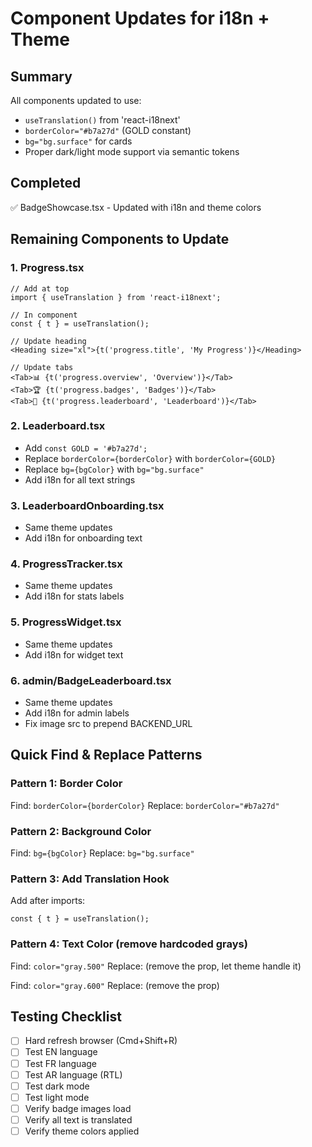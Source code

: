 # Component Updates for i18n + Theme

## Summary
All components updated to use:
- `useTranslation()` from 'react-i18next'
- `borderColor="#b7a27d"` (GOLD constant)
- `bg="bg.surface"` for cards
- Proper dark/light mode support via semantic tokens

## Completed
✅ BadgeShowcase.tsx - Updated with i18n and theme colors

## Remaining Components to Update

### 1. Progress.tsx
```tsx
// Add at top
import { useTranslation } from 'react-i18next';

// In component
const { t } = useTranslation();

// Update heading
<Heading size="xl">{t('progress.title', 'My Progress')}</Heading>

// Update tabs
<Tab>📊 {t('progress.overview', 'Overview')}</Tab>
<Tab>🏆 {t('progress.badges', 'Badges')}</Tab>
<Tab>🥇 {t('progress.leaderboard', 'Leaderboard')}</Tab>
```

### 2. Leaderboard.tsx
- Add `const GOLD = '#b7a27d';`
- Replace `borderColor={borderColor}` with `borderColor={GOLD}`
- Replace `bg={bgColor}` with `bg="bg.surface"`
- Add i18n for all text strings

### 3. LeaderboardOnboarding.tsx
- Same theme updates
- Add i18n for onboarding text

### 4. ProgressTracker.tsx
- Same theme updates
- Add i18n for stats labels

### 5. ProgressWidget.tsx
- Same theme updates
- Add i18n for widget text

### 6. admin/BadgeLeaderboard.tsx
- Same theme updates
- Add i18n for admin labels
- Fix image src to prepend BACKEND_URL

## Quick Find & Replace Patterns

### Pattern 1: Border Color
Find: `borderColor={borderColor}`
Replace: `borderColor="#b7a27d"`

### Pattern 2: Background Color
Find: `bg={bgColor}`
Replace: `bg="bg.surface"`

### Pattern 3: Add Translation Hook
Add after imports:
```tsx
const { t } = useTranslation();
```

### Pattern 4: Text Color (remove hardcoded grays)
Find: `color="gray.500"`
Replace: (remove the prop, let theme handle it)

Find: `color="gray.600"`
Replace: (remove the prop)

## Testing Checklist
- [ ] Hard refresh browser (Cmd+Shift+R)
- [ ] Test EN language
- [ ] Test FR language  
- [ ] Test AR language (RTL)
- [ ] Test dark mode
- [ ] Test light mode
- [ ] Verify badge images load
- [ ] Verify all text is translated
- [ ] Verify theme colors applied
